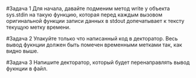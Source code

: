 #Задача 1
Для начала, давайте подменим метод write у объекта sys.stdin на такую функцию, которая перед каждым вызовом оригинальной функции записи данных в stdout допечатывает к тексту текущую метку времени.

#Задача 2
Упакуйте только что написанный код в декторатор. Весь вывод фукнции должен быть помечен временными метками так, как видно выше.

#Задача 3
Напишите декторатор, который будет перенаправлять вывод фукнции в файл.
